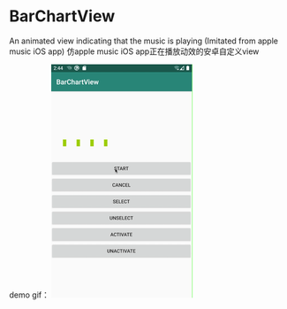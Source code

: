 # BarChartView
An animated view indicating that the music is playing (Imitated from apple music iOS app)
仿apple music iOS app正在播放动效的安卓自定义view

demo gif：
![image](https://github.com/donghui0418/BarChartView/blob/master/app/screen_record.gif)
